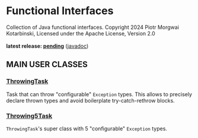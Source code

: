 # Functional Interfaces

Collection of Java functional interfaces.
Copyright 2024 Piotr Morgwai Kotarbinski, Licensed under the Apache License, Version 2.0<br/>
<br/>
**latest release: [pending](https://search.maven.org/artifact/pl.morgwai.base/functional-interfaces/pending/jar)**
([javadoc](https://javadoc.io/doc/pl.morgwai.base/functional-interfaces/pending))


## MAIN USER CLASSES

### [ThrowingTask](https://javadoc.io/doc/pl.morgwai.base/functional-interfaces/latest/pl/morgwai/base/function/ThrowingTask.html)
Task that can throw "configurable" `Exception` types. This allows to precisely declare thrown types and avoid boilerplate try-catch-rethrow blocks.

### [Throwing5Task](https://javadoc.io/doc/pl.morgwai.base/functional-interfaces/latest/pl/morgwai/base/function/ThrowingTask.html)
`ThrowingTask`'s super class with 5 "configurable" `Exception` types.
